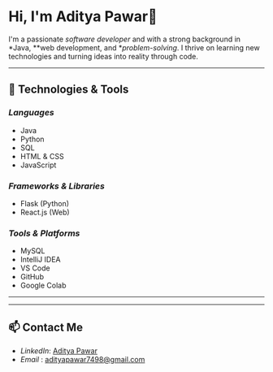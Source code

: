 # Hi, I'm Aditya Pawar👋

I'm a passionate *software developer* and with a strong background in *Java, **web development, and **problem-solving*. I thrive on learning new technologies and turning ideas into reality through code.

---

## 🔧 Technologies & Tools

### *Languages*
- Java
- Python
- SQL
- HTML & CSS
- JavaScript

### *Frameworks & Libraries*
- Flask (Python)
- React.js (Web)

### *Tools & Platforms*
- MySQL
- IntelliJ IDEA
- VS Code
- GitHub
- Google Colab

---

---

## 📫 Contact Me
- *LinkedIn*: [Aditya Pawar](https://linkedin.com/in/adityapawar07)
- *Email*   : adityapawar7498@gmail.com
